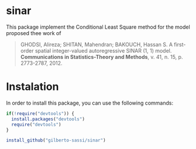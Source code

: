 # sinar

This package implement the Conditional Least Square method for the model proposed thee work of

> GHODSI, Alireza; SHITAN, Mahendran; BAKOUCH, Hassan S. A first-order spatial integer-valued autoregressive SINAR (1, 1) model. **Communications in Statistics-Theory and Methods**, v. 41, n. 15, p. 2773-2787, 2012.

# Instalation

In order to install this package, you can use the following commands:
```r
if(!require("devtools")) {
  install.packages("devtools")
  require("devtools")
} 

install_github("gilberto-sassi/sinar")
```

